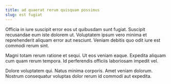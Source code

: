 ```yaml
---
title: ad quaerat rerum quisquam possimus
slug: est fugiat
---
```


Officia in iure suscipit error eos ut quibusdam sunt fugiat. Suscipit recusandae eum iste dolorem ut. Voluptatem ipsum vero minima et reprehenderit aliquam error aut nesciunt. Veniam debitis quo odit iure est commodi rerum sint.

Magni totam rerum ratione et sequi. Ut eos veniam eaque. Expedita aliquam cum quam rerum tempora. Id perferendis officiis laboriosam impedit vel.

Dolore voluptatem qui. Natus minima corporis. Amet veniam dolorum. Nostrum consequatur voluptas dolor rerum id commodi aut expedita.
